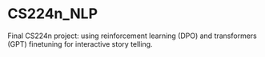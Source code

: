 # CS224n_NLP
Final CS224n project: using reinforcement learning (DPO) and transformers (GPT) finetuning for interactive story telling.
